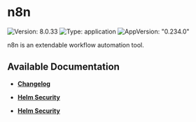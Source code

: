 # n8n

![Version: 8.0.33](https://img.shields.io/badge/Version-8.0.33-informational?style=flat-square) ![Type: application](https://img.shields.io/badge/Type-application-informational?style=flat-square) ![AppVersion: "0.234.0"](https://img.shields.io/badge/AppVersion-"0.234.0"-informational?style=flat-square)

n8n is an extendable workflow automation tool.

## Available Documentation

- [**Changelog**](CHANGELOG)

- [**Helm Security**](container-security)

- [**Helm Security**](helm-security)

